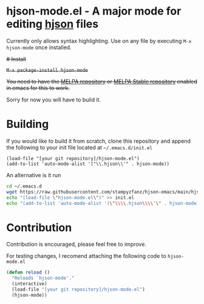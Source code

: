 # hjson-mode.el - A major mode for editing [hjson](https://github.com/hjson/hjson) files

Currently only allows syntax highlighting.
Use on any file by executing `M-x hjson-mode` once installed.

<s># Install

`M-x package-install hjson-mode`

You need to have the [MELPA repository](https://melpa.org/) or [MELPA Stable repository](https://stable.melpa.org/) enabled in emacs for this to work.</s>

Sorry for now you will have to build it.

# Building

If you would like to build it from scratch, clone this repository and append the following to your init file located at `~/.emacs.d/init.el` 
```
(load-file "[your git repository]/hjson-mode.el")
(add-to-list 'auto-mode-alist '("\\.hjson\\'" . hjson-mode))
```

An alternative is it run 
```bash
cd ~/.emacs.d
wget https://raw.githubusercontent.com/stampyzfanz/hjson-emacs/main/hjson-mode.el
echo "(load-file \"hjson-mode.el\")" >> init.el
echo "(add-to-list 'auto-mode-alist '(\"\\\\.hjson\\\\'\" . hjson-mode))" >> init.el
```



# Contribution

Contribution is encouraged, please feel free to improve. 

For testing changes, I recomend attaching the following code to `hjson-mode.el`
```lisp
(defun reload ()
  "Reloads `hjson-mode'."
  (interactive)
  (load-file "[your git repository]/hjson-mode.el")
  (hjson-mode))
  ```


